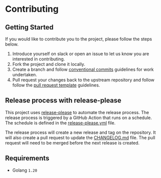 # Contributing

## Getting Started

If you would like to contribute you to the project, please follow the steps below.
1. Introduce yourself on slack or open an issue to let us know you are interested in contributing.
2. Fork the project and clone it locally.
3. Create a branch and follow [conventional commits](https://www.conventionalcommits.org/en/v1.0.0/) guidelines for work undertaken.
4. Pull request your changes back to the upstream repository and follow follow the [pull request template](.github/pull_request_template.md) guidelines.

## Release process with release-please

This project uses [release-please](https://github.com/googleapis/release-please) to automate the release process. The release process is triggered by a GitHub Action that runs on a schedule. The schedule is defined in the [release-please.yml](.github/workflows/release.yml) file.

The release process will create a new release and tag on the repository. It will also create a pull request to update the [CHANGELOG.md](CHANGELOG.md) file. The pull request will need to be merged before the next release is created.



## Requirements

- Golang `1.20`
